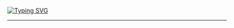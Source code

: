 <a href="https://git.io/typing-svg"><img src="https://readme-typing-svg.demolab.com?font=Fira+Code&size=25&pause=1000&color=42b757&background=000000&width=800&lines=Hello🙋🏻‍♀️+I'm+Zehra.;👀" alt="Typing SVG" /></a>
<br />
* * *

<!--
**zehraseren/ZehraSeren** is a ✨ _special_ ✨ repository because its `README.md` (this file) appears on your GitHub profile. </br>
### 🏻‍💻&emsp;&emsp;&emsp;<font color="purple"> 👩 I'm Metallurgical and Materials Engineer but I'm interested in software. </font> </br>
Here are some ideas to get you started:

- 🔭 I’m currently working on ...
- 🌱 I’m currently learning ...
- 👯 I’m looking to collaborate on ...
- 🤔 I’m looking for help with ...
- 💬 Ask me about ...
- 📫 How to reach me: ...
- 😄 Pronouns: ...
- ⚡ Fun fact: ...
-->

